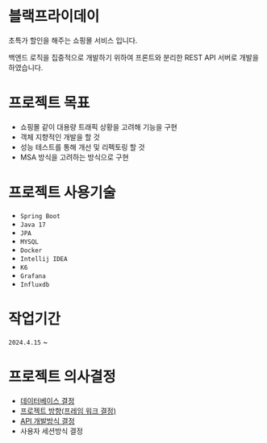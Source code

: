 # 블랙프라이데이
초특가 할인을 해주는 쇼핑몰 서비스 입니다.


백엔드 로직을 집중적으로 개발하기 위하여 프론트와 분리한 REST API 서버로 개발을 하였습니다.

# 프로젝트 목표
* 쇼핑몰 같이 대용량 트래픽 상황을 고려해 기능을 구현
* 객체 지향적인 개발을 할 것
* 성능 테스트를 통해 개선 및 리펙토링 할 것
* MSA 방식을 고려하는 방식으로 구현

# 프로젝트 사용기술
* `Spring Boot`
* `Java 17`
* `JPA`
* `MYSQL`
* `Docker`
* `Intellij IDEA`
* `K6`
* `Grafana`
* `Influxdb`

# 작업기간
`2024.4.15` ~ 

# 프로젝트 의사결정

+ [데이터베이스 결정](https://github.com/f-lab-edu/black-friday/wiki/%EB%8D%B0%EC%9D%B4%ED%84%B0%EB%B2%A0%EC%9D%B4%EC%8A%A4-%EA%B2%B0%EC%A0%95)
+ [프로젝트 방향(프레임 워크 결정)](https://github.com/f-lab-edu/black-friday/wiki/%ED%94%84%EB%A1%9C%EC%A0%9D%ED%8A%B8-%EB%B0%A9%ED%96%A5(%ED%94%84%EB%A0%88%EC%9E%84%EC%9B%8C%ED%81%AC-%EA%B2%B0%EC%A0%95))
+ [API 개발방식 결정](https://github.com/f-lab-edu/black-friday/wiki/API-%EA%B0%9C%EB%B0%9C%EB%B0%A9%EC%8B%9D-%EA%B3%A0%EC%B4%AC)
+ 사용자 세션방식 결정
